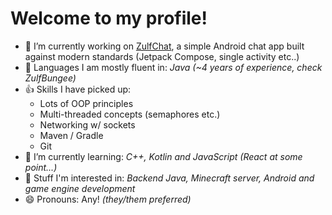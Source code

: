 # Welcome to my profile! 

- 🔭 I’m currently working on [ZulfChat](https://github.com/Zulfen/ZulfChat), a simple Android chat app built against modern standards (Jetpack Compose, single activity etc..)
- 📗 Languages I am mostly fluent in: *Java (~4 years of experience, check ZulfBungee)*
- 👍 Skills I have picked up:
    - Lots of OOP principles
    - Multi-threaded concepts (semaphores etc.)
    - Networking w/ sockets
    - Maven / Gradle
    - Git
- 🌱 I’m currently learning: *C++, Kotlin and JavaScript (React at some point...)*
- 🤔 Stuff I'm interested in: *Backend Java, Minecraft server, Android and game engine development*
- 😄 Pronouns: Any! *(they/them preferred)*
